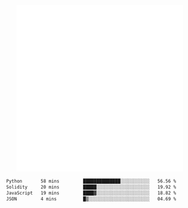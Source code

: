 <div align="center">
    <a href="https://konst.fish">
        <img src="https://raw.githubusercontent.com/konstfish/konstfish/master/fish.svg" alt="Logo" width="450"/>
    </a>
</div>

<!--START_SECTION:waka-->
```text
Python       58 mins         ██████████████░░░░░░░░░░░   56.56 % 
Solidity     20 mins         █████░░░░░░░░░░░░░░░░░░░░   19.92 % 
JavaScript   19 mins         ████▓░░░░░░░░░░░░░░░░░░░░   18.82 % 
JSON         4 mins          █▒░░░░░░░░░░░░░░░░░░░░░░░   04.69 % 
```
<!--END_SECTION:waka-->
